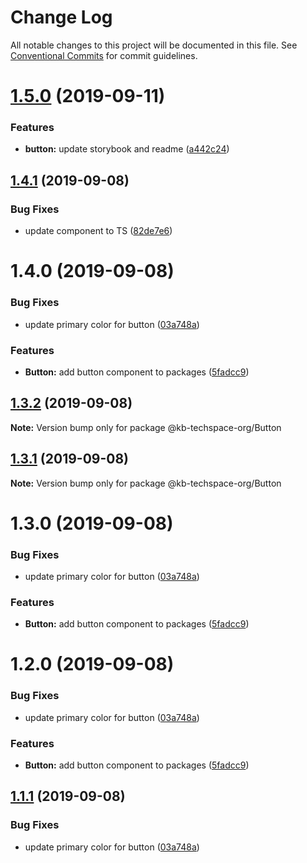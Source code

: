 # Change Log

All notable changes to this project will be documented in this file.
See [Conventional Commits](https://conventionalcommits.org) for commit guidelines.

# [1.5.0](https://github.com/karthikbalajikb/KB-TechSpace-Component-Library/compare/@kb-techspace-org/button@1.4.1...@kb-techspace-org/button@1.5.0) (2019-09-11)

### Features

- **button:** update storybook and readme ([a442c24](https://github.com/karthikbalajikb/KB-TechSpace-Component-Library/commit/a442c24))

## [1.4.1](https://github.com/karthikbalajikb/KB-TechSpace-Component-Library/compare/@kb-techspace-org/button@1.4.0...@kb-techspace-org/button@1.4.1) (2019-09-08)

### Bug Fixes

- update component to TS ([82de7e6](https://github.com/karthikbalajikb/KB-TechSpace-Component-Library/commit/82de7e6))

# 1.4.0 (2019-09-08)

### Bug Fixes

- update primary color for button ([03a748a](https://github.com/karthikbalajikb/KB-TechSpace-Component-Library/commit/03a748a))

### Features

- **Button:** add button component to packages ([5fadcc9](https://github.com/karthikbalajikb/KB-TechSpace-Component-Library/commit/5fadcc9))

## [1.3.2](https://github.com/karthikbalajikb/KB-TechSpace-Component-Library/compare/@kb-techspace-org/Button@1.3.1...@kb-techspace-org/Button@1.3.2) (2019-09-08)

**Note:** Version bump only for package @kb-techspace-org/Button

## [1.3.1](https://github.com/karthikbalajikb/KB-TechSpace-Component-Library/compare/@kb-techspace-org/Button@1.3.0...@kb-techspace-org/Button@1.3.1) (2019-09-08)

**Note:** Version bump only for package @kb-techspace-org/Button

# 1.3.0 (2019-09-08)

### Bug Fixes

- update primary color for button ([03a748a](https://github.com/karthikbalajikb/KB-TechSpace-Component-Library/commit/03a748a))

### Features

- **Button:** add button component to packages ([5fadcc9](https://github.com/karthikbalajikb/KB-TechSpace-Component-Library/commit/5fadcc9))

# 1.2.0 (2019-09-08)

### Bug Fixes

- update primary color for button ([03a748a](https://github.com/karthikbalajikb/KB-TechSpace-Component-Library/commit/03a748a))

### Features

- **Button:** add button component to packages ([5fadcc9](https://github.com/karthikbalajikb/KB-TechSpace-Component-Library/commit/5fadcc9))

## [1.1.1](https://github.com/karthikbalajikb/KB-TechSpace-Component-Library/compare/Button@1.1.0...Button@1.1.1) (2019-09-08)

### Bug Fixes

- update primary color for button ([03a748a](https://github.com/karthikbalajikb/KB-TechSpace-Component-Library/commit/03a748a))
